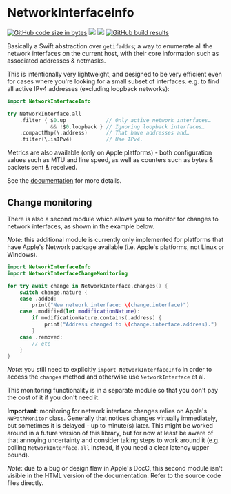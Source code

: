 # NetworkInterfaceInfo

[![GitHub code size in bytes](https://img.shields.io/github/languages/code-size/wadetregaskis/NetworkInterfaceInfo.svg)]()
[![](https://img.shields.io/endpoint?url=https%3A%2F%2Fswiftpackageindex.com%2Fapi%2Fpackages%2Fwadetregaskis%2FNetworkInterfaceInfo%2Fbadge%3Ftype%3Dplatforms)](https://swiftpackageindex.com/wadetregaskis/NetworkInterfaceInfo)
[![](https://img.shields.io/endpoint?url=https%3A%2F%2Fswiftpackageindex.com%2Fapi%2Fpackages%2Fwadetregaskis%2FNetworkInterfaceInfo%2Fbadge%3Ftype%3Dswift-versions)](https://swiftpackageindex.com/wadetregaskis/NetworkInterfaceInfo)
[![GitHub build results](https://github.com/wadetregaskis/NetworkInterfaceInfo/actions/workflows/swift.yml/badge.svg)](https://github.com/wadetregaskis/NetworkInterfaceInfo/actions/workflows/swift.yml)

Basically a Swift abstraction over `getifaddrs`; a way to enumerate all the network interfaces on the current host, with their core information such as associated addresses & netmasks.

This is intentionally very lightweight, and designed to be very efficient even for cases where you're looking for a small subset of interfaces.  e.g. to find all active IPv4 addresses (excluding loopback networks):

```swift
import NetworkInterfaceInfo

try NetworkInterface.all
    .filter { $0.up             // Only active network interfaces…
              && !$0.loopback } // Ignoring loopback interfaces…
    .compactMap(\.address)      // That have addresses and…
    .filter(\.isIPv4)           // Use IPv4.
```

Metrics are also available (only on Apple platforms) - both configuration values such as MTU and line speed, as well as counters such as bytes & packets sent & received.

See the [documentation](https://swiftpackageindex.com/wadetregaskis/NetworkInterfaceInfo/main/documentation/networkinterfaceinfo) for more details.

## Change monitoring

There is also a second module which allows you to monitor for changes to network interfaces, as shown in the example below.

_Note_: this additional module is currently only implemented for platforms that have Apple's Network package available (i.e. Apple's platforms, not Linux or Windows).

```swift
import NetworkInterfaceInfo
import NetworkInterfaceChangeMonitoring

for try await change in NetworkInterface.changes() {
    switch change.nature {
    case .added:
        print("New network interface: \(change.interface)")
    case .modified(let modificationNature):
        if modificationNature.contains(.address) {
            print("Address changed to \(change.interface.address).")
        }
    case .removed:
        // etc
    }
}
```

_Note_: you still need to explicitly `import NetworkInterfaceInfo` in order to access the `changes` method and otherwise use `NetworkInterface` et al.

This monitoring functionality is in a separate module so that you don't pay the cost of it if you don't need it.

**Important**:  monitoring for network interface changes relies on Apple's `NWPathMonitor` class.  Generally that notices changes virtually immediately, but sometimes it is delayed - up to minute(s) later.  This might be worked around in a future version of this library, but for now at least be aware of that annoying uncertainty and consider taking steps to work around it (e.g. polling `NetworkInterface.all` instead, if you need a clear latency upper bound).

_Note_: due to a bug or design flaw in Apple's DocC, this second module isn't visible in the HTML version of the documentation.  Refer to the source code files directly.
